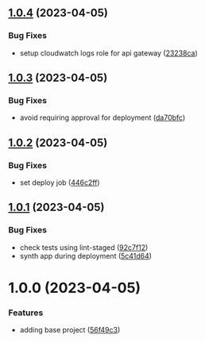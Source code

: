 ## [1.0.4](https://github.com/edwardramirez31/cdk-app-template/compare/v1.0.3...v1.0.4) (2023-04-05)


### Bug Fixes

* setup cloudwatch logs role for api gateway ([23238ca](https://github.com/edwardramirez31/cdk-app-template/commit/23238cae3063028ff9d3ca77dbd2ec4250052214))

## [1.0.3](https://github.com/edwardramirez31/cdk-app-template/compare/v1.0.2...v1.0.3) (2023-04-05)


### Bug Fixes

* avoid requiring approval for deployment ([da70bfc](https://github.com/edwardramirez31/cdk-app-template/commit/da70bfc4972f1586216f180d8a35aa6321ee5055))

## [1.0.2](https://github.com/edwardramirez31/cdk-app-template/compare/v1.0.1...v1.0.2) (2023-04-05)


### Bug Fixes

* set deploy job ([446c2ff](https://github.com/edwardramirez31/cdk-app-template/commit/446c2fff10065c25e35d6da42b69a9ff9eb33305))

## [1.0.1](https://github.com/edwardramirez31/cdk-app-template/compare/v1.0.0...v1.0.1) (2023-04-05)


### Bug Fixes

* check tests using lint-staged ([92c7f12](https://github.com/edwardramirez31/cdk-app-template/commit/92c7f126ebf99920c56337015843bd0fb76aafcd))
* synth app during deployment ([5c41d64](https://github.com/edwardramirez31/cdk-app-template/commit/5c41d64bb95f663f792c86b0d34ca1285c2a33c1))

# 1.0.0 (2023-04-05)


### Features

* adding base project ([56f49c3](https://github.com/edwardramirez31/cdk-app-template/commit/56f49c364bdadf3a99d2bbb3d41e03160174a911))
